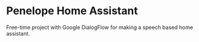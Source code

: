 # Penelope Home Assistant
Free-time project with Google DialogFlow for making a speech based home assistant.
